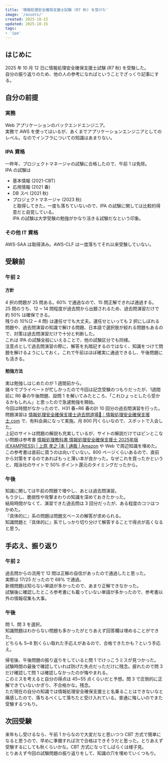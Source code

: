 ```yaml
---
title: '情報処理安全確保支援士試験 (R7 秋) を受けた'  
image: '/assets/'  
created: 2025-10-15  
updated: 2025-10-15  
tags:  
- 'ipa'  
---  
```


## はじめに  

2025 年 10 月 12 日に情報処理安全確保支援士試験 (R7 秋) を受験した。  
自分の振り返りのため、他の人の参考になればということでざっくり記事にする。  

## 自分の前提  

### 実務  

Web アプリケーションのバックエンドエンジニア。  
実務で AWS を使ってはいるが、あくまでアプリケーションエンジニアとしてのレベル。なのでインフラについての知識はあまりない。  

### IPA 資格  

一昨年、プロジェクトマネージャの試験に合格したので、午前 1 は免除。  
IPA の試験は  

- 基本情報 (2021-CBT)  
- 応用情報 (2021 春)  
- DB スペ (2021 秋)  
- プロジェクトマネージャ (2023 秋)  
と取得してきた。一度も落ちていないので、IPA の試験に関しては比較的得意だと自覚している。  
IPA の試験は大学受験の勉強がかなり活きる試験だなという印象。  

### その他 IT 資格  

AWS-SAA は取得済み。AWS-CLF は一度落ちてそれ以来受験していない。  

## 受験前  

### 午前 2  

#### 方針  

4 択の問題が 25 問ある。60% で通過なので、15 問正解できれば通過する。  
25 問のうち、12 ~ 14 問程度が過去問から出題されるため、過去問演習だけで約 50% は確保できる。  
残りの 10%(2 ~ 4 問) は運任せでも大丈夫。運任せといっても 2 択にしぼれる問題や、過去問演習の知識で解ける問題、日本語で選択肢が絞れる問題もあるので、対策は過去問演習だけで十分と判断した。  
これは IPA の試験全般にいえることで、他の試験区分でも同様。  
注意点として過去問演習の際に、解答を丸暗記するのではなく、知識をつけて問題を解けるようにしておく。これで午前はほぼ確実に通過できるし、午後問題にも活きる。  

#### 勉強方法  

実は勉強しはじめたのが 1 週間前から。  
諸々でプライベートが忙しかったので今回は記念受験のつもりだったが、1週間前に R6 春の午後問題、設問 1 を解いてみたところ、「これひょっとしたら受かるかもしれん」と思ったので急遽勉強を開始。  
今回は時間がなかったので、H31 春~R6 春の計 10 回分の過去問演習を行った。  
問題演習は [情報処理安全確保支援士過去問道場🥋｜情報処理安全確保支援士.com](https://www.sc-siken.com/sckakomon.php) で、有料会員になって実施。月 800 円くらいなので、スポットで入会した。  
上記のサイトは問題の解説も充実しているが、サイトの解説だけではピンとこない問題は参考書 [情報処理教科書 情報処理安全確保支援士 2025年版 (EXAMPRESS) | 上原 孝之 |本 | 通販 | Amazon](https://amzn.asia/d/fBVygfJ) や Web で周辺知識を埋めた。この参考書は直前に買うのは向いていない。800 ページくらいあるので、直前から対策をするのであればもっと薄い本が良かった。なぜこれを買ったかというと、翔泳社のサイトで 50% ポイント還元のタイミングだったから。  

### 午後  

知識に関しては午前の問題で増やし、あとは過去問演習。  
もう少し、脆弱性や攻撃まわりの知識を深めておきたかった。  
結局時間がなくて、演習できた過去問は 3 回分だったが、ある程度のコツはつかめた。  
『具体的に』系の問題は問題文ベースの解答が求められる。  
知識問題と『具体的に』系でしっかり切り分けて解答することで得点が高くなると思う。  

## 手応え、振り返り  

### 午前 2  

過去問からの流用で 12 問は正解の自信があったので通過したと思った。  
実際は 17/25 だったので 68% で通過。  
新規問題は知らない単語が多かったので、あまり正解できなかった。  
試験後に確認したところ参考書にも載っていない単語が多かったので、参考書以外の情報収集も大事。  

### 午後  

問 1、問 3 を選択。  
知識問題はわからない問題も多かったがとりあえず回答欄は埋めることができた。  
どちらも 5~8 割くらい取れた手応えがあるので、合格できたかも？という手応え。  

帰宅後、午後問題の振り返りをしていると問 1 でけっこうミスが見つかった。  
試験時間の最後で確認していれば防げた失点だっただけに残念。疲れたので問 3 だけ確認して問 1 は確認しなかったのが悔やまれる。  
このミスを考えると自分の得点は 45~55 点くらいだと予想。問 3 で圧倒的に正解できていないかぎり、不合格かな。残念。  
ただ現在の自分の知識では情報処理安全確保支援士と名乗ることはできないなと痛感したので、落ちるべくして落ちたと受け入れている。普通に悔しいのでまた受験するつもり。  

## 次回受験  

来年もし受けるなら、午前 1 からなので大変だなと思いつつ CBT 方式で簡単になると思うので、早めに準備すれば次で合格はできそうだと思った。とりあえず受験するにしても秋くらいかな。CBT 方式になってしばらくは様子見。  
とりあえず今回の試験問題の振り返りをして、知識の穴を埋めていくつもり。  
